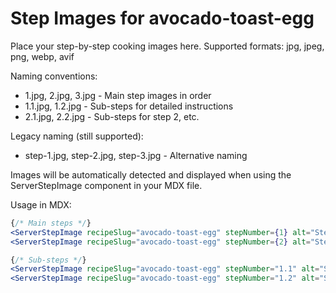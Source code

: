 # Step Images for avocado-toast-egg

Place your step-by-step cooking images here. Supported formats: jpg, jpeg, png, webp, avif

Naming conventions:
- 1.jpg, 2.jpg, 3.jpg - Main step images in order
- 1.1.jpg, 1.2.jpg - Sub-steps for detailed instructions
- 2.1.jpg, 2.2.jpg - Sub-steps for step 2, etc.

Legacy naming (still supported):
- step-1.jpg, step-2.jpg, step-3.jpg - Alternative naming

Images will be automatically detected and displayed when using the ServerStepImage component in your MDX file.

Usage in MDX:
```jsx
{/* Main steps */}
<ServerStepImage recipeSlug="avocado-toast-egg" stepNumber={1} alt="Step 1" />
<ServerStepImage recipeSlug="avocado-toast-egg" stepNumber={2} alt="Step 2" />

{/* Sub-steps */}
<ServerStepImage recipeSlug="avocado-toast-egg" stepNumber="1.1" alt="Sub-step 1.1" />
<ServerStepImage recipeSlug="avocado-toast-egg" stepNumber="1.2" alt="Sub-step 1.2" />
```
